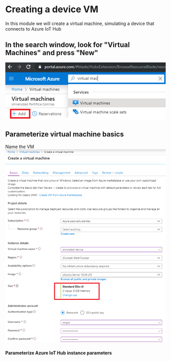 # Creating a device VM
In this module we will create a virtual machine, simulating a device that connects to Azure IoT Hub

## In the search window, look for "Virtual Machines" and press "New"
![Snapshot](../images/simulated-0.PNG "Azure VM")

## Parameterize virtual machine basics
Name the VM
![Snapshot](../images/simulated-1.PNG "Azure VM")

#### Parameterize Azure IoT Hub instance parameters
